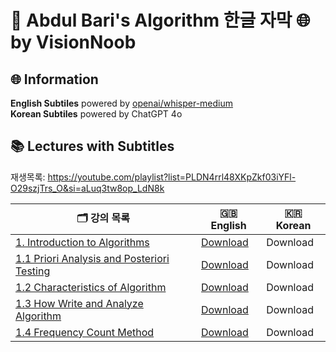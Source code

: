 # 🚀 Abdul Bari's Algorithm 한글 자막 🌐 by VisionNoob

## 🌐 Information 
**English Subtiles** powered by [openai/whisper-medium](https://huggingface.co/openai/whisper-medium)  
**Korean Subtiles** powered by ChatGPT 4o

## 📚 Lectures with Subtitles
재생목록: https://youtube.com/playlist?list=PLDN4rrl48XKpZkf03iYFl-O29szjTrs_O&si=aLuq3tw8op_LdN8k

|🗂️ 강의 목록  | 🇬🇧 English     | 🇰🇷 Korean |
|--------------|--------------|--------------|
| [1. Introduction to Algorithms](https://www.youtube.com/watch?v=0IAPZzGSbME)  | [Download](./eng/1_Introduction_to_Algorithms.srt)  | Download  |
| [1.1 Priori Analysis and Posteriori Testing](https://www.youtube.com/watch?v=-JTq1BFBwmo)  | [Download](./eng/1_1_Priori_Analysis_and_Posteriori_Testing.srt)  | Download  |
| [1.2 Characteristics of Algorithm](https://www.youtube.com/watch?v=FbYzBWdhMb0)  | [Download](./eng/1_2_Characteristics_of_Algorithm.srt)  | Download  |
| [1.3 How Write and Analyze Algorithm](https://www.youtube.com/watch?v=xGYsEqe9Vl0)  | [Download](./eng/1_3_How_Write_and_Analyze_Algorithm.srt)  | Download  |
| [1.4 Frequency Count Method](https://www.youtube.com/watch?v=1U3Uwct45IY)  | [Download](./eng/1_4_Frequency_Count_Method.srt)  | Download  |
